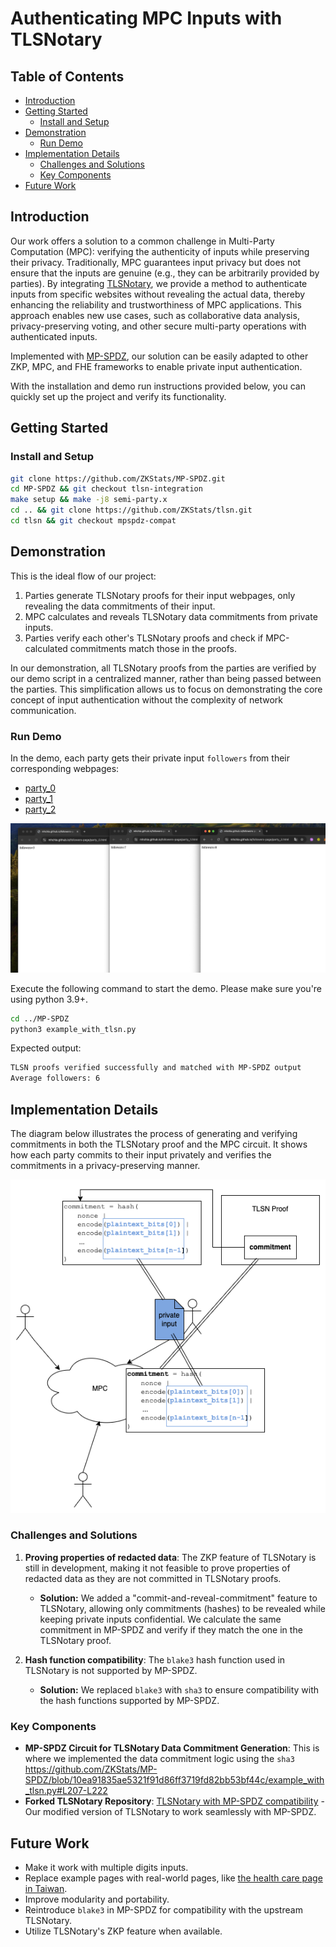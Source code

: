 # Authenticating MPC Inputs with TLSNotary

## Table of Contents
- [Introduction](#introduction)
- [Getting Started](#getting-started)
  - [Install and Setup](#install-and-setup)
- [Demonstration](#demonstration)
  - [Run Demo](#run-demo)
- [Implementation Details](#implementation-details)
  - [Challenges and Solutions](#challenges-and-solutions)
  - [Key Components](#key-components)
- [Future Work](#future-work)


## Introduction
Our work offers a solution to a common challenge in Multi-Party Computation (MPC): verifying the authenticity of inputs while preserving their privacy. Traditionally, MPC guarantees input privacy but does not ensure that the inputs are genuine (e.g., they can be arbitrarily provided by parties). By integrating [TLSNotary](https://tlsnotary.org/), we provide a method to authenticate inputs from specific websites without revealing the actual data, thereby enhancing the reliability and trustworthiness of MPC applications. This approach enables new use cases, such as collaborative data analysis, privacy-preserving voting, and other secure multi-party operations with authenticated inputs.

Implemented with [MP-SPDZ](https://github.com/data61/MP-SPDZ), our solution can be easily adapted to other ZKP, MPC, and FHE frameworks to enable private input authentication.

With the installation and demo run instructions provided below, you can quickly set up the project and verify its functionality.

## Getting Started

### Install and Setup
```bash
git clone https://github.com/ZKStats/MP-SPDZ.git
cd MP-SPDZ && git checkout tlsn-integration
make setup && make -j8 semi-party.x
cd .. && git clone https://github.com/ZKStats/tlsn.git
cd tlsn && git checkout mpspdz-compat
```

## Demonstration
This is the ideal flow of our project:
1. Parties generate TLSNotary proofs for their input webpages, only revealing the data commitments of their input.
2. MPC calculates and reveals TLSNotary data commitments from private inputs.
3. Parties verify each other's TLSNotary proofs and check if MPC-calculated commitments match those in the proofs.

In our demonstration, all TLSNotary proofs from the parties are verified by our demo script in a centralized manner, rather than being passed between the parties. This simplification allows us to focus on demonstrating the core concept of input authentication without the complexity of network communication.

### Run Demo
In the demo, each party gets their private input `followers` from their corresponding webpages:
- [party_0](https://mhchia.github.io/followers-page/party_0.html)
- [party_1](https://mhchia.github.io/followers-page/party_1.html)
- [party_2](https://mhchia.github.io/followers-page/party_2.html)

![Demo Overview](./demo-pages.png)

Execute the following command to start the demo. Please make sure you're using python 3.9+.

```bash
cd ../MP-SPDZ
python3 example_with_tlsn.py
```

Expected output:
```bash
TLSN proofs verified successfully and matched with MP-SPDZ output
Average followers: 6
```

## Implementation Details
The diagram below illustrates the process of generating and verifying commitments in both the TLSNotary proof and the MPC circuit. It shows how each party commits to their input privately and verifies the commitments in a privacy-preserving manner.

![Implementation Overview](./structure.png)

### Challenges and Solutions

1. **Proving properties of redacted data**: The ZKP feature of TLSNotary is still in development, making it not feasible to prove properties of redacted data as they are not committed in TLSNotary proofs.
   - **Solution:** We added a "commit-and-reveal-commitment" feature to TLSNotary, allowing only commitments (hashes) to be revealed while keeping private inputs confidential. We calculate the same commitment in MP-SPDZ and verify if they match the one in the TLSNotary proof.

2. **Hash function compatibility**: The `blake3` hash function used in TLSNotary is not supported by MP-SPDZ.
   - **Solution:** We replaced `blake3` with `sha3` to ensure compatibility with the hash functions supported by MP-SPDZ.

### Key Components
- **MP-SPDZ Circuit for TLSNotary Data Commitment Generation**: This is where we implemented the data commitment logic using the `sha3` https://github.com/ZKStats/MP-SPDZ/blob/10ea91835ae5321f91d86ff3719fd82bb53bf44c/example_with_tlsn.py#L207-L222
- **Forked TLSNotary Repository**: [TLSNotary with MP-SPDZ compatibility](https://github.com/ZKStats/tlsn/compare/main...mpspdz-compat) - Our modified version of TLSNotary to work seamlessly with MP-SPDZ.


## Future Work
- Make it work with multiple digits inputs.
- Replace example pages with real-world pages, like [the health care page in Taiwan](https://github.com/ZKStats/tlsn/pull/4).
- Improve modularity and portability.
- Reintroduce `blake3` in MP-SPDZ for compatibility with the upstream TLSNotary.
- Utilize TLSNotary's ZKP feature when available.
